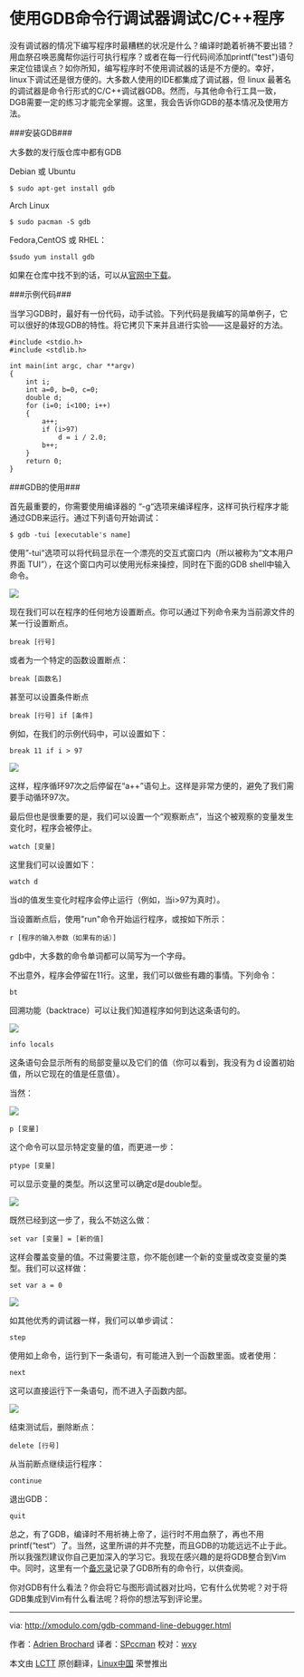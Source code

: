 使用GDB命令行调试器调试C/C++程序
============================================================
没有调试器的情况下编写程序时最糟糕的状况是什么？编译时跪着祈祷不要出错？用血祭召唤恶魔帮你运行可执行程序？或者在每一行代码间添加printf("test")语句来定位错误点？如你所知，编写程序时不使用调试器的话是不方便的。幸好，linux下调试还是很方便的。大多数人使用的IDE都集成了调试器，但 linux 最著名的调试器是命令行形式的C/C++调试器GDB。然而，与其他命令行工具一致，DGB需要一定的练习才能完全掌握。这里，我会告诉你GDB的基本情况及使用方法。

###安装GDB###

大多数的发行版仓库中都有GDB

Debian 或 Ubuntu

    $ sudo apt-get install gdb

Arch Linux

    $ sudo pacman -S gdb

Fedora,CentOS 或 RHEL：

    $sudo yum install gdb

如果在仓库中找不到的话，可以从[官网中下载][1]。

###示例代码###

当学习GDB时，最好有一份代码，动手试验。下列代码是我编写的简单例子，它可以很好的体现GDB的特性。将它拷贝下来并且进行实验——这是最好的方法。

    #include <stdio.h>
    #include <stdlib.h>
     
    int main(int argc, char **argv)
    {
        int i;
        int a=0, b=0, c=0;
        double d;
        for (i=0; i<100; i++)
        {
            a++;
            if (i>97)
                d = i / 2.0;
            b++;
        }
        return 0;
    }

###GDB的使用###

首先最重要的，你需要使用编译器的 “-g“选项来编译程序，这样可执行程序才能通过GDB来运行。通过下列语句开始调试：

    $ gdb -tui [executable's name]

使用”-tui“选项可以将代码显示在一个漂亮的交互式窗口内（所以被称为“文本用户界面 TUI”），在这个窗口内可以使用光标来操控，同时在下面的GDB shell中输入命令。

![](https://farm3.staticflickr.com/2947/15397534362_ac0b5692c8_z.jpg)

现在我们可以在程序的任何地方设置断点。你可以通过下列命令来为当前源文件的某一行设置断点。

    break [行号]

或者为一个特定的函数设置断点：

    break [函数名]

甚至可以设置条件断点

    break [行号] if [条件]

例如，在我们的示例代码中，可以设置如下：

    break 11 if i > 97

![](https://farm3.staticflickr.com/2948/15374839066_8c7c0eb8a4_o.png)

这样，程序循环97次之后停留在“a++”语句上。这样是非常方便的，避免了我们需要手动循环97次。

最后但也是很重要的是，我们可以设置一个“观察断点”，当这个被观察的变量发生变化时，程序会被停止。

    watch [变量]

这里我们可以设置如下：

    watch d

当d的值发生变化时程序会停止运行（例如，当i>97为真时）。

当设置断点后，使用"run"命令开始运行程序，或按如下所示：

    r [程序的输入参数（如果有的话）]

gdb中，大多数的命令单词都可以简写为一个字母。

不出意外，程序会停留在11行。这里，我们可以做些有趣的事情。下列命令：

    bt

回溯功能（backtrace）可以让我们知道程序如何到达这条语句的。

![](https://farm3.staticflickr.com/2943/15211202760_1e77a3bb2e_z.jpg)

    info locals

这条语句会显示所有的局部变量以及它们的值（你可以看到，我没有为ｄ设置初始值，所以它现在的值是任意值）。

当然：

![](https://farm4.staticflickr.com/3843/15374838916_8b65e4e3c7_z.jpg)

    p [变量]

这个命令可以显示特定变量的值，而更进一步：

    ptype [变量]

可以显示变量的类型。所以这里可以确定d是double型。

![](https://farm4.staticflickr.com/3881/15397534242_3cb6163252_o.jpg)

既然已经到这一步了，我么不妨这么做：

	set var [变量] = [新的值]

这样会覆盖变量的值。不过需要注意，你不能创建一个新的变量或改变变量的类型。我们可以这样做：

	set var a = 0

![](https://farm3.staticflickr.com/2949/15211357497_d28963a9eb_o.png)

如其他优秀的调试器一样，我们可以单步调试：

    step

使用如上命令，运行到下一条语句，有可能进入到一个函数里面。或者使用：

    next

这可以直接运行下一条语句，而不进入子函数内部。

![](https://farm4.staticflickr.com/3927/15397863215_fb2f5912ac_o.jpg)

结束测试后，删除断点：

    delete [行号]

从当前断点继续运行程序：

    continue

退出GDB：

    quit

总之，有了GDB，编译时不用祈祷上帝了，运行时不用血祭了，再也不用printf(“test“）了。当然，这里所讲的并不完整，而且GDB的功能远远不止于此。所以我强烈建议你自己更加深入的学习它。我现在感兴趣的是将GDB整合到Vim中。同时，这里有一个[备忘录][2]记录了GDB所有的命令行，以供查阅。

你对GDB有什么看法？你会将它与图形调试器对比吗，它有什么优势呢？对于将GDB集成到Vim有什么看法呢？将你的想法写到评论里。

--------------------------------------------------------------------------------

via: http://xmodulo.com/gdb-command-line-debugger.html

作者：[Adrien Brochard][a]
译者：[SPccman](https://github.com/SPccman)
校对：[wxy](https://github.com/wxy)

本文由 [LCTT](https://github.com/LCTT/TranslateProject) 原创翻译，[Linux中国](http://linux.cn/) 荣誉推出

[a]:http://xmodulo.com/author/adrien
[1]:https://www.gnu.org/software/gdb/
[2]:http://users.ece.utexas.edu/~adnan/gdb-refcard.pdf
